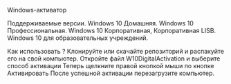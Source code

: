 Windows-активатор

Поддерживаемые версии.
Windows 10 Домашняя.
Windows 10 Профессиональная.
Windows 10 Корпоративная, Корпоративная LISB.
Windows 10 для образовательных учреждений.


Как использовать ?
Клонируйте или скачайте репозиторий и распакуйте его на свой компьютер.
Откройте файл W10DigitalActivation и выберите способ активации
Теперь щелкните правой кнопкой мыши по кнопке Активировать
После успешной активации перезагрузите компьютер.

